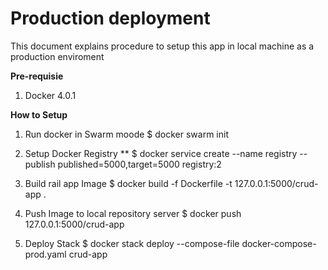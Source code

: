 # Production deployment
This document explains procedure to setup this app in local machine as a production enviroment


**Pre-requisie**
1. Docker 4.0.1



**How to Setup**
1. Run docker in Swarm moode 
 	$ docker swarm init

2. Setup Docker Registry **
 	$ docker service create --name registry --publish published=5000,target=5000 registry:2

3. Build rail app Image
	$ docker build -f Dockerfile -t 127.0.0.1:5000/crud-app .

3. Push Image to local repository server
	$ docker push 127.0.0.1:5000/crud-app

4. Deploy Stack 
	$ docker stack deploy --compose-file docker-compose-prod.yaml crud-app
	
